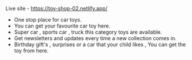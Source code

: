 
Live site - https://toy-shop-02.netlify.app/

- One stop place for car toys.
- You can get your favourite car toy here.
- Super car , sports car , truck this category toys are available.
- Get newsletters and updates every time a new collection comes in.
- Birthday gift's , surprises or a car that your child likes , You can get the toy from here.
